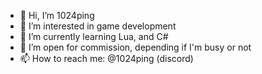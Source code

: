 - 👋 Hi, I’m 1024ping
- 👀 I’m interested in game development
- 🌱 I’m currently learning Lua, and C#
- 💞️ I’m open for commission, depending if I'm busy or not
- 📫 How to reach me: @1024ping (discord)
